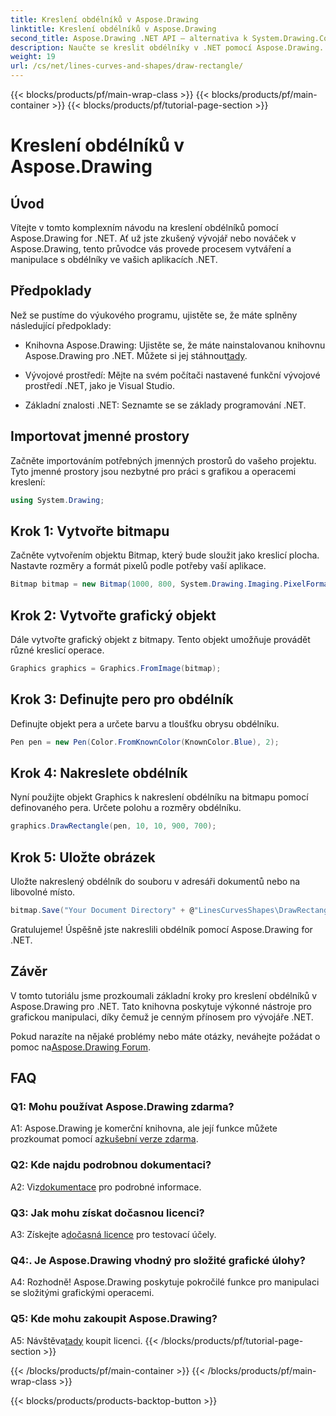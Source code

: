 ```yaml
---
title: Kreslení obdélníků v Aspose.Drawing
linktitle: Kreslení obdélníků v Aspose.Drawing
second_title: Aspose.Drawing .NET API – alternativa k System.Drawing.Common
description: Naučte se kreslit obdélníky v .NET pomocí Aspose.Drawing. Podrobný průvodce s příklady kódu.
weight: 19
url: /cs/net/lines-curves-and-shapes/draw-rectangle/
---
```


{{< blocks/products/pf/main-wrap-class >}}
{{< blocks/products/pf/main-container >}}
{{< blocks/products/pf/tutorial-page-section >}}

# Kreslení obdélníků v Aspose.Drawing

## Úvod

Vítejte v tomto komplexním návodu na kreslení obdélníků pomocí Aspose.Drawing for .NET. Ať už jste zkušený vývojář nebo nováček v Aspose.Drawing, tento průvodce vás provede procesem vytváření a manipulace s obdélníky ve vašich aplikacích .NET.

## Předpoklady

Než se pustíme do výukového programu, ujistěte se, že máte splněny následující předpoklady:

- Knihovna Aspose.Drawing: Ujistěte se, že máte nainstalovanou knihovnu Aspose.Drawing pro .NET. Můžete si jej stáhnout[tady](https://releases.aspose.com/drawing/net/).

- Vývojové prostředí: Mějte na svém počítači nastavené funkční vývojové prostředí .NET, jako je Visual Studio.

- Základní znalosti .NET: Seznamte se se základy programování .NET.

## Importovat jmenné prostory

Začněte importováním potřebných jmenných prostorů do vašeho projektu. Tyto jmenné prostory jsou nezbytné pro práci s grafikou a operacemi kreslení:

```csharp
using System.Drawing;
```

## Krok 1: Vytvořte bitmapu

Začněte vytvořením objektu Bitmap, který bude sloužit jako kreslicí plocha. Nastavte rozměry a formát pixelů podle potřeby vaší aplikace.

```csharp
Bitmap bitmap = new Bitmap(1000, 800, System.Drawing.Imaging.PixelFormat.Format32bppPArgb);
```

## Krok 2: Vytvořte grafický objekt

Dále vytvořte grafický objekt z bitmapy. Tento objekt umožňuje provádět různé kreslicí operace.

```csharp
Graphics graphics = Graphics.FromImage(bitmap);
```

## Krok 3: Definujte pero pro obdélník

Definujte objekt pera a určete barvu a tloušťku obrysu obdélníku.

```csharp
Pen pen = new Pen(Color.FromKnownColor(KnownColor.Blue), 2);
```

## Krok 4: Nakreslete obdélník

Nyní použijte objekt Graphics k nakreslení obdélníku na bitmapu pomocí definovaného pera. Určete polohu a rozměry obdélníku.

```csharp
graphics.DrawRectangle(pen, 10, 10, 900, 700);
```

## Krok 5: Uložte obrázek

Uložte nakreslený obdélník do souboru v adresáři dokumentů nebo na libovolné místo.

```csharp
bitmap.Save("Your Document Directory" + @"LinesCurvesShapes\DrawRectangle_out.png");
```

Gratulujeme! Úspěšně jste nakreslili obdélník pomocí Aspose.Drawing for .NET.

## Závěr

V tomto tutoriálu jsme prozkoumali základní kroky pro kreslení obdélníků v Aspose.Drawing pro .NET. Tato knihovna poskytuje výkonné nástroje pro grafickou manipulaci, díky čemuž je cenným přínosem pro vývojáře .NET.

 Pokud narazíte na nějaké problémy nebo máte otázky, neváhejte požádat o pomoc na[Aspose.Drawing Forum](https://forum.aspose.com/c/diagram/17).

## FAQ

### Q1: Mohu používat Aspose.Drawing zdarma?

 A1: Aspose.Drawing je komerční knihovna, ale její funkce můžete prozkoumat pomocí a[zkušební verze zdarma](https://releases.aspose.com/).

### Q2: Kde najdu podrobnou dokumentaci?

 A2: Viz[dokumentace](https://reference.aspose.com/drawing/net/) pro podrobné informace.

### Q3: Jak mohu získat dočasnou licenci?

 A3: Získejte a[dočasná licence](https://purchase.aspose.com/temporary-license/) pro testovací účely.

### Q4:. Je Aspose.Drawing vhodný pro složité grafické úlohy?

A4: Rozhodně! Aspose.Drawing poskytuje pokročilé funkce pro manipulaci se složitými grafickými operacemi.

### Q5: Kde mohu zakoupit Aspose.Drawing?

 A5: Návštěva[tady](https://purchase.aspose.com/buy) koupit licenci.
{{< /blocks/products/pf/tutorial-page-section >}}

{{< /blocks/products/pf/main-container >}}
{{< /blocks/products/pf/main-wrap-class >}}

{{< blocks/products/products-backtop-button >}}
